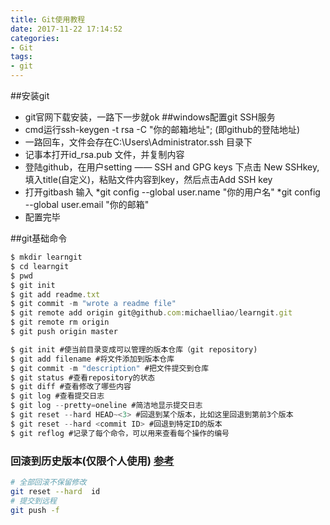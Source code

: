 ```yaml
---
title: Git使用教程
date: 2017-11-22 17:14:52
categories:
- Git
tags:
- git
---
```

##安装git
* git官网下载安装，一路下一步就ok
##windows配置git SSH服务
* cmd运行ssh-keygen -t rsa -C "你的邮箱地址";   (即github的登陆地址)
* 一路回车，文件会存在C:\Users\Administrator\.ssh 目录下
* 记事本打开id_rsa.pub 文件，并复制内容
* 登陆github，在用户setting —— SSH and GPG keys 下点击 New SSHkey,填入title(自定义)，粘贴文件内容到key，然后点击Add SSH key
* 打开gitbash 输入
	*git config --global user.name  "你的用户名"
	*git config --global user.email "你的邮箱"
* 配置完毕
<!--more-->
##git基础命令
```javascript
$ mkdir learngit
$ cd learngit
$ pwd
$ git init
$ git add readme.txt
$ git commit -m "wrote a readme file"
$ git remote add origin git@github.com:michaelliao/learngit.git
$ git remote rm origin
$ git push origin master

$ git init #使当前目录变成可以管理的版本仓库（git repository)
$ git add filename #将文件添加到版本仓库
$ git commit -m "description" #把文件提交到仓库
$ git status #查看repository的状态
$ git diff #查看修改了哪些内容
$ git log #查看提交日志
$ git log --pretty=oneline #简洁地显示提交日志
$ git reset --hard HEAD~<3> #回退到某个版本，比如这里回退到第前3个版本
$ git reset --hard <commit ID> #回退到特定ID的版本
$ git reflog #记录了每个命令，可以用来查看每个操作的编号
```
### 回滚到历史版本(仅限个人使用) [参考](https://blog.csdn.net/fuchaosz/article/details/52170105)
```bash
# 全部回滚不保留修改
git reset --hard  id
# 提交到远程
git push -f
```

